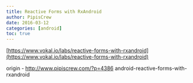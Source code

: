 ```yaml
---
title: Reactive Forms with RxAndroid
author: PipisCrew
date: 2016-03-12
categories: [android]
toc: true
---
```


[https://www.vokal.io/labs/reactive-forms-with-rxandroid](https://www.vokal.io/labs/reactive-forms-with-rxandroid)

origin - http://www.pipiscrew.com/?p=4386 android-reactive-forms-with-rxandroid